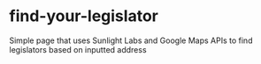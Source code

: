 find-your-legislator
====================

Simple page that uses Sunlight Labs and Google Maps APIs to find legislators based on inputted address
